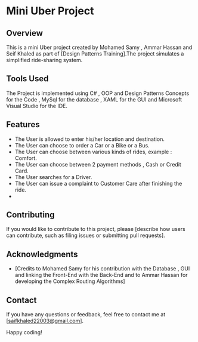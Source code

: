 # Mini Uber Project

## Overview
This is a mini Uber project created by Mohamed Samy , Ammar Hassan and Seif Khaled as part of [Design Patterns Training].The project simulates a simplified ride-sharing system.

## Tools Used
The Project is implemented using C# , OOP and Design Patterns Concepts for the Code , MySql for the database ,  XAML for the GUI and Microsoft Visual Studio for the IDE.

## Features
- The User is allowed to enter his/her location and destination.
- The User can choose to order a Car or a Bike or a Bus.
- The User can choose between various kinds of rides, example : Comfort.
- The User can choose between 2 payment methods , Cash or Credit Card.
- The User searches for a Driver.
- The User can issue a complaint to Customer Care after finishing the ride.
- 
## Contributing
If you would like to contribute to this project, please [describe how users can contribute, such as filing issues or submitting pull requests].

## Acknowledgments
- [Credits to Mohamed Samy for his contribution with the Database , GUI and linking the Front-End with the Back-End and to Ammar Hassan for developing the Complex Routing Algorithms]

## Contact
If you have any questions or feedback, feel free to contact me at [saifkhaled22003@gmail.com].

Happy coding!
